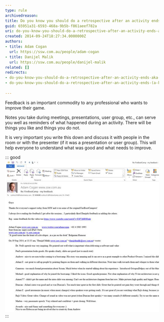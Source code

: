 ```yaml
---
type: rule
archivedreason: 
title: Do you know you should do a retrospective after an activity ends (a.k.a. Feedback)?
guid: 65951a31-6593-468a-9b5b-f861aeef782a
uri: do-you-know-you-should-do-a-retrospective-after-an-activity-ends-a-k-a-feedback
created: 2014-09-24T18:27:34.0000000Z
authors:
- title: Adam Cogan
  url: https://ssw.com.au/people/adam-cogan
- title: Danijel Malik
  url: https://ssw.com.au/people/danijel-malik
related: []
redirects:
- do-you-know-you-should-do-a-retrospective-after-an-activity-ends-aka-feedback
- do-you-know-you-should-do-a-retrospective-after-an-activity-ends-(a-k-a-feedback)

---
```


Feedback is an important commodity to any professional who wants to improve their game.

Notes you take during meetings, presentations, user group, etc., can serve you well as reminders of what happened during an activity. There will be things you like and things you do not.

<!--endintro-->

It is very important you write this down and discuss it with people in the room or with the presenter (if it was a presentation or user group). This will help everyone to understand what was good and what needs to improve.


::: good  
![Figure: Good Example - Danijel took notes during the FireBootCamp Gala Day presentation and sent them to Adam](activity-feedback.jpg)  
:::
